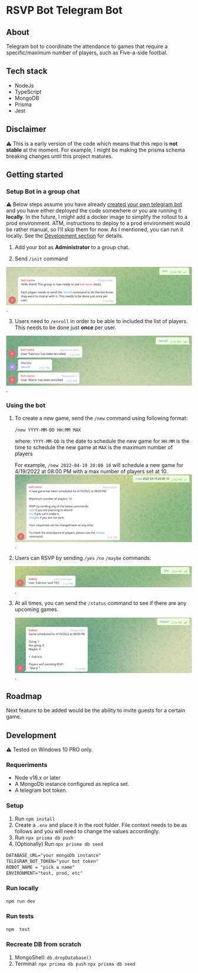 # RSVP Bot Telegram Bot

## About

Telegram bot to coordinate the attendance to games that require a specific/maximum number of players, such as Five-a-side footbal.
## Tech stack

- NodeJs
- TypeScript
- MongoDB
- Prisma
- Jest

## Disclaimer

⚠ This is a early version of the code which means that this repo is **not stable** at the moment. For example, I might be making the prisma schema breaking changes until this project matures. 

## Getting started
### Setup Bot in a group chat

⚠ Below steps assume you have already [created your own telegram bot](https://core.telegram.org/bots#3-how-do-i-create-a-bot) and you have either deployed the code somewhere *or* you are running it **locally**. In the future, I might add a docker image to simplify the rollout to a prod environment. ATM, instructions to deploy to a prod environment would be rather manual, so I'll skip them for now. As I mentioned, you can run it locally. See the [Development section](#Development) for details.

1. Add your bot as **Administrator** to a group chat.

2. Send `/init` command

![Screenshot of Sending /init command.](/assets/01-Init.png "Sending /init command").

3. Users need to `/enroll` in order to be able to included the list of players. This needs to be done just **once** per user.

![Screenshot of Sending /enroll command.](/assets/02-Enroll.png "Sending /enroll command").

### Using the bot 

1. To create a new game, send the `/new` command using following format: 
    
    `/new YYYY-MM-DD HH:MM MAX`

    where:
    `YYYY-MM-DD` is the date to schedule the new game for
    `HH:MM` is the time to schedule the new game at
    `MAX` is the maximum number of players
    
    For example, `/new 2022-04-19 20:00 10` will schedule a new game for 4/19/2022 at 08:00 PM with a max number of players set at 10.
    ![Screenshot of Sending /new command.](/assets/03-NewGame.png "Sending /new command").

2. Users can RSVP by sending `/yes` `/no` `/maybe` commands:

    ![Screenshot of Sending /yes command.](/assets/04-RSVP.png "Sending /yes command").

3. At all times, you can send the `/status` command to see if there are any upcoming games.

    ![Screenshot of Sending /status command.](/assets/05-Status.png "Sending /status command").

## Roadmap

Next feature to be added would be the ability to invite guests for a certain game.

## Development

⚠ Tested on Windows 10 PRO only.

### Requeriments

- Node v16.x or later
- A MongoDb instance configured as replica set.
- A telegram bot token.

### Setup

1. Run `npm install`
2. Create a `.env` and place it in the root folder. File context needs to be as follows and you will need to change the values accordingly.
3. Run `npx prisma db push`
4. (Optionally) Run `npx prisma db seed`
```
DATABASE_URL="your mongoDb instance"
TELEGRAM_BOT_TOKEN="your bot token"             
ROBOT_NAME = "pick a name"
ENVIRONMENT="test, prod, etc"
```
### Run locally

`npm run dev`

### Run tests

`npm  test`

### Recreate DB from scratch

1. MongoShell: `db.dropDatabase()`
2. Terminal:
    `npx prisma db push`
    `npx prisma db seed`

